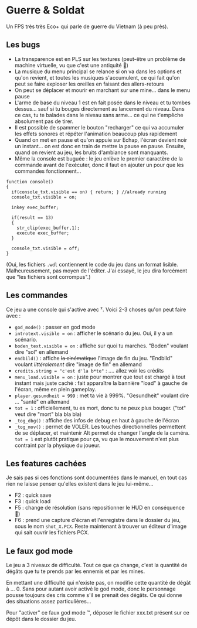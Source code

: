 # Guerre & Soldat

Un FPS très très Eco+ qui parle de guerre du Vietnam (à peu près).

## Les bugs

- La transparence est en PLS sur les textures (peut-être un problème de machine virtuelle, vu que c'est une antiquité :thinking:)
- La musique du menu principal se relance si on va dans les options et qu'on revient, et toutes les musiques s'accumulent, ce qui fait qu'on peut se faire exploser les oreilles en faisant des allers-retours
- On peut se déplacer et mourir en marchant sur une mine... dans le menu pause
- L'arme de base du niveau 1 est en fait posée dans le niveau et tu tombes dessus... sauf si tu bouges directement au lancement du niveau. Dans ce cas, tu te balades dans le niveau sans arme... ce qui ne t'empêche absolument pas de tirer.
- Il est possible de spammer le bouton "recharger" ce qui va accumuler les effets sonores et répéter l'animation beaucoup plus rapidement
- Quand on met en pause et qu'on appuie sur Echap, l'écran devient noir un instant... on est donc en train de mettre la pause en pause. Ensuite, quand on revient au jeu, les bruits d'ambiance sont manquants.
- Même la console est buguée : le jeu enlève le premier caractère de la commande avant de l'exécuter, donc il faut en ajouter un pour que les commandes fonctionnent...

```
function console()
{
  if(console_txt.visible == on) { return; } //already running
  console_txt.visible = on;

  inkey exec_buffer;

  if(result == 13)
  {
    str_clip(exec_buffer,1);
    execute exec_buffer;
  }

  console_txt.visible = off;
}
```

(Oui, les fichiers `.wdl` contiennent le code du jeu dans un format lisible. Malheureusement, pas moyen de l'éditer. J'ai essayé, le jeu dira forcément que "les fichiers sont corrompus".)

## Les commandes

Ce jeu a une console qui s'active avec ². Voici 2-3 choses qu'on peut faire avec :
- `god_mode()` : passer en god mode
- `introtext.visible = on` : afficher le scénario du jeu. Oui, il y a un scénario.
- `boden_text.visible = on` : affiche sur quoi tu marches. "Boden" voulant dire "sol" en allemand
- `endbild()` : affiche ~~la cinématique~~ l'image de fin du jeu. "Endbild" voulant _littéralement_ dire "image de fin" en allemand
- `credits.string = "c'est d'la b*te"` : .... allez voir les crédits
- `menu_load.visible = on` : juste pour montrer que tout est chargé à tout instant mais juste caché : fait apparaître la bannière "load" à gauche de l'écran, même en plein gameplay.
- `player.gesundheit = 999` : met ta vie à 999%. "Gesundheit" voulant dire ... "santé" en allemand
- `tot = 1` : officiellement, tu es mort, donc tu ne peux plus bouger. ("tot" veut dire "mort" bla bla bla)
- `_tog_dbg()` : affiche des infos de debug en haut à gauche de l'écran
- `_tog_mov()` : permet de VOLER. Les touches directionnelles permettent de se déplacer, et maintenir Alt permet de changer l'angle de la caméra. `tot = 1` est plutôt pratique pour ça, vu que le mouvement n'est plus contraint par la physique du joueur.

## Les features cachées

Je sais pas si ces fonctions sont documentées dans le manuel, en tout cas rien ne laisse penser qu'elles existent dans le jeu lui-même...

- F2 : quick save
- F3 : quick load
- F5 : change de résolution (sans repositionner le HUD en conséquence :facepalm:)
- F6 : prend une capture d'écran et l'enregistre dans le dossier du jeu, sous le nom `shot_X.PCX`. Reste maintenant à trouver un éditeur d'image qui sait ouvrir les fichiers PCX.

## Le faux god mode

Le jeu a 3 niveaux de difficulté. Tout ce que ça change, c'est la quantité de dégâts que tu te prends par les ennemis et par les mines.

En mettant une difficulté qui n'existe pas, on modifie cette quantité de dégât à ... 0. Sans pour autant avoir activé le god mode, donc le personnage pousse toujours des cris comme s'il se prenait des dégâts. Ce qui donne des situations assez particulières...

Pour "activer" ce faux god mode :tm:, déposer le fichier xxx.txt présent sur ce dépôt dans le dossier du jeu.